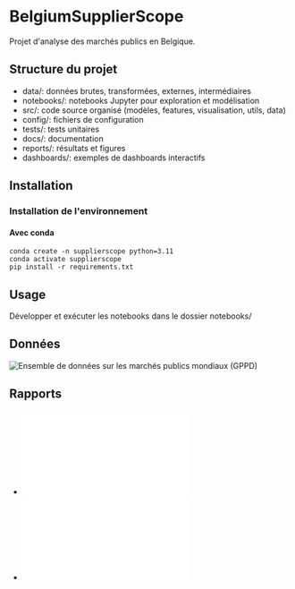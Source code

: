 # BelgiumSupplierScope

Projet d'analyse des marchés publics en Belgique.

## Structure du projet
- data/: données brutes, transformées, externes, intermédiaires
- notebooks/: notebooks Jupyter pour exploration et modélisation
- src/: code source organisé (modèles, features, visualisation, utils, data)
- config/: fichiers de configuration
- tests/: tests unitaires
- docs/: documentation
- reports/: résultats et figures
- dashboards/: exemples de dashboards interactifs

## Installation

### Installation de l'environnement

#### Avec conda
``````
conda create -n supplierscope python=3.11
conda activate supplierscope
pip install -r requirements.txt
``````

## Usage
Développer et exécuter les notebooks dans le dossier notebooks/

## Données
![Ensemble de données sur les marchés publics mondiaux (GPPD)](https://data.mendeley.com/datasets/fwzpywbhgw/2)

## Rapports
* ![Analyse_par_CPV](docs/analyse_par_cpv.md)
* ![analyse de la Concurrence](docs/competition_analysis.md)


